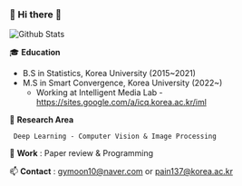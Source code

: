### 👋 Hi there 👋

<!--
**gymoon10/gymoon10** is a ✨ _special_ ✨ repository because its `README.md` (this file) appears on your GitHub profile.

Here are some ideas to get you started:

- 🔭 I’m currently working on ...
- 🌱 I’m currently learning ...
- 👯 I’m looking to collaborate on ...
- 🤔 I’m looking for help with ...
- 💬 Ask me about ...
- 📫 How to reach me: gymoon10@naver.com
- 😄 Pronouns: ...
- ⚡ Fun fact: ...
-->
![Github Stats](https://github-readme-stats.vercel.app/api?username=gymoon10&show_icons=true)

🎓 **Education** 
    
 - B.S in Statistics, Korea University (2015~2021)
 - M.S in Smart Convergence, Korea University (2022~)
    - Working at Intelligent Media Lab - https://sites.google.com/a/icq.korea.ac.kr/iml 

🌱 **Research Area** 
   
     Deep Learning - Computer Vision & Image Processing

🔭 **Work**   : Paper review & Programming 

📫 **Contact**   : gymoon10@naver.com or pain137@korea.ac.kr


